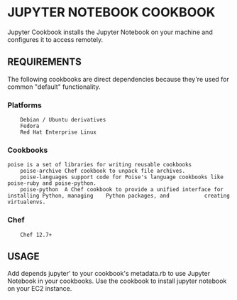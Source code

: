	 	 	
# JUPYTER NOTEBOOK COOKBOOK

 Jupyter Cookbook installs the Jupyter Notebook on your machine and configures it to access remotely.

## REQUIREMENTS	

The following cookbooks are direct dependencies because they're used for common "default" functionality.

### Platforms
        Debian / Ubuntu derivatives
        Fedora
        Red Hat Enterprise Linux 	

### Cookbooks
	poise is a set of libraries for writing reusable cookbooks
        poise-archive Chef cookbook to unpack file archives.
        poise-languages support code for Poise's language cookbooks like poise-ruby and poise-python.    
        poise-python  A Chef cookbook to provide a unified interface for installing Python, managing 	Python packages, and           creating virtualenvs.

###   Chef
        Chef 12.7+
	 	 	
## USAGE	
   Add depends jupyter' to your cookbook's metadata.rb to use Jupyter Notebook in your cookbooks.
   Use the cookbook to install jupyter notebook on your EC2 instance.

